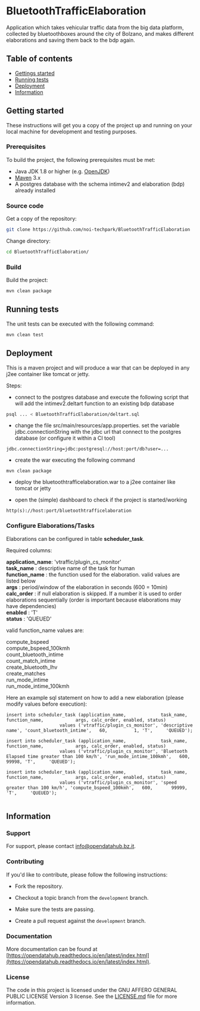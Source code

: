 # BluetoothTrafficElaboration

Application which takes vehicular traffic data from the big data platform, collected by bluetoothboxes around the city of Bolzano, 
and makes different elaborations and saving them back to the bdp again.

## Table of contents

- [Gettings started](#getting-started)
- [Running tests](#running-tests)
- [Deployment](#deployment)
- [Information](#information)

## Getting started

These instructions will get you a copy of the project up and running
on your local machine for development and testing purposes.

### Prerequisites

To build the project, the following prerequisites must be met:

- Java JDK 1.8 or higher (e.g. [OpenJDK](https://openjdk.java.net/))
- [Maven](https://maven.apache.org/) 3.x
- A postgres database with the schema intimev2 and elaboration (bdp) already installed

### Source code

Get a copy of the repository:

```bash
git clone https://github.com/noi-techpark/BluetoothTrafficElaboration
```

Change directory:

```bash
cd BluetoothTrafficElaboration/
```

### Build

Build the project:

```bash
mvn clean package
```

## Running tests

The unit tests can be executed with the following command:

```bash
mvn clean test
```

## Deployment

This is a maven project and will produce a war that can be deployed in any j2ee container like tomcat or jetty.

Steps:

* connect to the postgres database and execute the following script that will add the intimev2.deltart function
  to an existing bdp database
  
```bash
psql ... < BluetoothTrafficElaboration/deltart.sql
```

* change the file src/main/resources/app.properties. set the variable jdbc.connectionString with the jdbc url that connect to the postgres
  database (or configure it within a CI tool)
  
```
jdbc.connectionString=jdbc:postgresql://host:port/db?user=...
```

* create the war executing the following command

```
mvn clean package
```

* deploy the bluetoothtrafficelaboration.war to a j2ee container like tomcat or jetty

* open the (simple) dashboard to check if the project is started/working

```
http(s)://host:port/bluetoothtrafficelaboration
```

### Configure Elaborations/Tasks

Elaborations can be configured in table **scheduler_task**.

Required columns:

**application_name**: 'vtraffic/plugin\_cs\_monitor'  
**task_name**       : descriptive name of the task for human  
**function_name**   : the function used for the elaboration. valid values are listed below  
**args**            : period/window of the elaboration in seconds (600 = 10min)  
**calc_order**      : if null elaboration is skipped. If a number it is used to order elaborations sequentially (order is important because elaborations may have dependencies)  
**enabled**         : 'T'  
**status**          : 'QUEUED'  

valid function_name values are:

compute\_bspeed  
compute\_bspeed\_100kmh  
count\_bluetooth\_intime  
count\_match\_intime  
create\_bluetooth\_lhv  
create\_matches  
run\_mode\_intime  
run\_mode\_intime\_100kmh  

Here an example sql statement on how to add a new elaboration (please modify values before execution):

```
insert into scheduler_task (application_name,             task_name,          function_name,            args, calc_order, enabled, status)
                    values ('vtraffic/plugin_cs_monitor', 'descriptive name', 'count_bluetooth_intime',   60,          1, 'T',     'QUEUED');
                    
insert into scheduler_task (application_name,             task_name,          function_name,            args, calc_order, enabled, status)
                    values ('vtraffic/plugin_cs_monitor', 'Bluetooth Elapsed time greater than 100 km/h', 'run_mode_intime_100kmh',   600,       99998, 'T',     'QUEUED');

insert into scheduler_task (application_name,             task_name,          function_name,            args, calc_order, enabled, status)
                    values ('vtraffic/plugin_cs_monitor', 'speed greater than 100 km/h', 'compute_bspeed_100kmh',   600,       99999, 'T',     'QUEUED');
                    

```

## Information

### Support

For support, please contact [info@opendatahub.bz.it](mailto:info@opendatahub.bz.it).

### Contributing

If you'd like to contribute, please follow the following instructions:

- Fork the repository.

- Checkout a topic branch from the `development` branch.

- Make sure the tests are passing.

- Create a pull request against the `development` branch.

### Documentation

More documentation can be found at [https://opendatahub.readthedocs.io/en/latest/index.html](https://opendatahub.readthedocs.io/en/latest/index.html).

### License

The code in this project is licensed under the GNU AFFERO GENERAL PUBLIC LICENSE Version 3 license. See the [LICENSE.md](LICENSE.md) file for more information.
